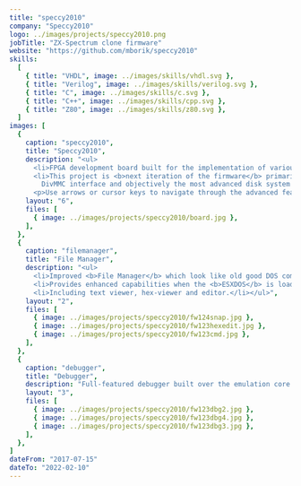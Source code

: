 ```yaml
---
title: "speccy2010"
company: "Speccy2010"
logo: ../images/projects/speccy2010.png
jobTitle: "ZX-Spectrum clone firmware"
website: "https://github.com/mborik/speccy2010"
skills:
  [
    { title: "VHDL", image: ../images/skills/vhdl.svg },
    { title: "Verilog", image: ../images/skills/verilog.svg },
    { title: "C", image: ../images/skills/c.svg },
    { title: "C++", image: ../images/skills/cpp.svg },
    { title: "Z80", image: ../images/skills/z80.svg },
  ]
images: [
  {
    caption: "speccy2010",
    title: "Speccy2010",
    description: "<ul>
      <li>FPGA development board built for the implementation of various gaming computers (but originally focused on <b>ZX Spectrum and its clones</b>).</li>
      <li>This project is <b>next iteration of the firmware</b> primarily aimed at implementation of various disk interfaces, which was common in the Central European region:<br>
        DivMMC interface and objectively the most advanced disk system MB-02.</li></ul>
      <p>Use arrows or cursor keys to navigate through the advanced features...</p>",
    layout: "6",
    files: [
      { image: ../images/projects/speccy2010/board.jpg },
    ],
  },
  {
    caption: "filemanager",
    title: "File Manager",
    description: "<ul>
      <li>Improved <b>File Manager</b> which look like old good DOS commanders and let you to autoload snapshots, TAPs or disk images into the current machine configuration.</li>
      <li>Provides enhanced capabilities when the <b>ESXDOS</b> is loaded into DivMMC to autoload TAP and TRD files directly, without accessing NMI menu.</li>
      <li>Including text viewer, hex-viewer and editor.</li></ul>",
    layout: "2",
    files: [
      { image: ../images/projects/speccy2010/fw124snap.jpg },
      { image: ../images/projects/speccy2010/fw123hexedit.jpg },
      { image: ../images/projects/speccy2010/fw123cmd.jpg },
    ],
  },
  {
    caption: "debugger",
    title: "Debugger",
    description: "Full-featured debugger built over the emulation core. It controling Z80 processor directly so all states, registers and every byte of a memory is accessible and modifiable.",
    layout: "3",
    files: [
      { image: ../images/projects/speccy2010/fw123dbg2.jpg },
      { image: ../images/projects/speccy2010/fw123dbg4.jpg },
      { image: ../images/projects/speccy2010/fw123dbg3.jpg },
    ],
  },
]
dateFrom: "2017-07-15"
dateTo: "2022-02-10"
---
```

